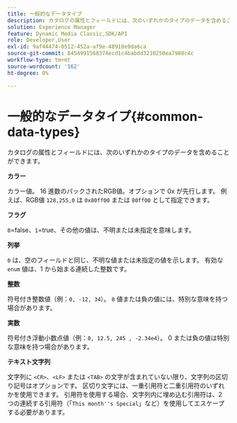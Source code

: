 ```yaml
---
title: 一般的なデータタイプ
description: カタログの属性とフィールドには、次のいずれかのタイプのデータを含めることができます。
solution: Experience Manager
feature: Dynamic Media Classic,SDK/API
role: Developer,User
exl-id: 9af44474-0512-452a-af9e-48918e9da6ca
source-git-commit: 8454991568374ecd1c4babdd3210250ea7988c4c
workflow-type: tm+mt
source-wordcount: '162'
ht-degree: 0%

---
```


# 一般的なデータタイプ{#common-data-types}

カタログの属性とフィールドには、次のいずれかのタイプのデータを含めることができます。

**カラー**

カラー値。 16 進数のパックされたRGB値。オプションで 0x が先行します。 例えば、RGB値 `128,255,0` は `0x80ff00` または `80ff00` として指定できます。

**フラグ**

`0`=false、`1`=true、その他の値は、不明または未指定を意味します。

**列挙**

`0` は、空のフィールドと同じ、不明な値または未指定の値を示します。 有効な `enum` 値は、1 から始まる連続した整数です。

**整数**

符号付き整数値（例：`0, -12, 34`）。 `0` 値または負の値には、特別な意味を持つ場合があります。

**実数**

符号付き浮動小数点値（例：`0, 12.5, 245 , -2.34e4`）。 0 または負の値は特別な意味を持つ場合があります。

**テキスト文字列**

文字列に `<CR>`、`<LF>` または `<TAB>` の文字が含まれていない限り、文字列の区切り記号はオプションです。 区切り文字には、一重引用符と二重引用符のいずれかを使用できます。 引用符を使用する場合、文字列内に埋め込む引用符は、2 つの連続する引用符（「`This month''s Special`」など）を使用してエスケープする必要があります。
